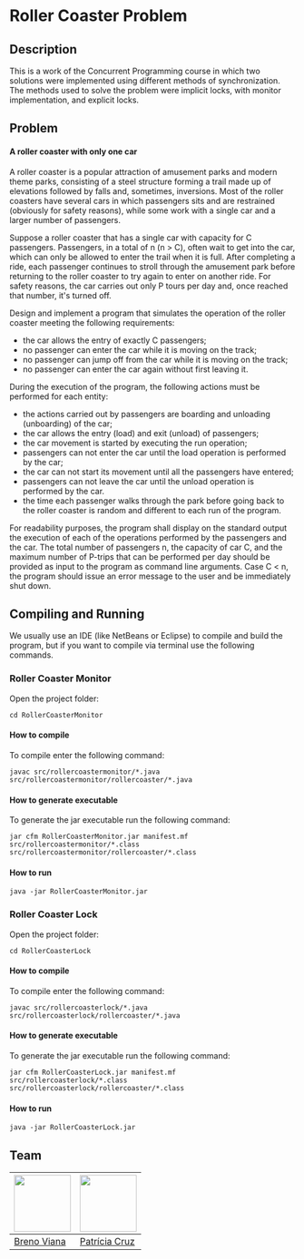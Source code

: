 # Roller Coaster Problem

## Description

This is a work of the Concurrent Programming course in which two solutions were implemented using different methods of synchronization. The methods used to solve the problem were implicit locks, with monitor implementation, and explicit locks.

## Problem

#### A roller coaster with only one car 

A roller coaster is a popular attraction of amusement parks and modern theme parks, consisting of a steel structure forming a trail made up of elevations followed by falls and, sometimes, inversions. Most of the roller coasters have several cars in which passengers sits and are restrained (obviously for safety reasons), while some work with a single car and a larger number of passengers.

Suppose a roller coaster that has a single car with capacity for C passengers. Passengers, in a total of n (n > C), often wait to get into the car, which can only be allowed to enter the trail when it is full. After completing a ride, each passenger continues to stroll through the amusement park before returning to the roller coaster to try again to enter on another ride. For safety reasons, the car carries out only P tours per day and, once reached that number, it's turned off.

Design and implement a program that simulates the operation of the roller coaster meeting the following requirements:

- the car allows the entry of exactly C passengers;
- no passenger can enter the car while it is moving on the track;
- no passenger can jump off from the car while it is moving on the track;
- no passenger can enter the car again without first leaving it.

During the execution of the program, the following actions must be performed for each entity:

- the actions carried out by passengers are boarding and unloading (unboarding) of the car;
- the car allows the entry (load) and exit (unload) of passengers;
- the car movement is started by executing the run operation;
- passengers can not enter the car until the load operation is performed by the car;
- the car can not start its movement until all the passengers have entered;
- passengers can not leave the car until the unload operation is performed by the car.
- the time each passenger walks through the park before going back to the roller coaster is random and different to each run of the program.

For readability purposes, the program shall display on the standard output the execution of each of the operations performed by the passengers and the car. The total number of passengers n, the capacity of car C, and the maximum number of P-trips that can be performed per day should be provided as input to the program as command line arguments. Case C < n, the program should issue an error message to the user and be immediately shut down.

## Compiling and Running

We usually use an IDE (like NetBeans or Eclipse) to compile and build the program, but if you want to compile via terminal use the following commands.

### Roller Coaster Monitor

Open the project folder:

    cd RollerCoasterMonitor

#### How to compile

To compile enter the following command:

    javac src/rollercoastermonitor/*.java src/rollercoastermonitor/rollercoaster/*.java

#### How to generate executable

To generate the jar executable run the following command:

    jar cfm RollerCoasterMonitor.jar manifest.mf src/rollercoastermonitor/*.class src/rollercoastermonitor/rollercoaster/*.class

#### How to run

    java -jar RollerCoasterMonitor.jar

### Roller Coaster Lock

Open the project folder:

    cd RollerCoasterLock

#### How to compile

To compile enter the following command:

    javac src/rollercoasterlock/*.java src/rollercoasterlock/rollercoaster/*.java

#### How to generate executable

To generate the jar executable run the following command:

    jar cfm RollerCoasterLock.jar manifest.mf src/rollercoasterlock/*.class src/rollercoasterlock/rollercoaster/*.class

#### How to run

    java -jar RollerCoasterLock.jar

## Team

[<img src="https://avatars2.githubusercontent.com/u/17532418?v=3&s=400" width="100"/>](https://github.com/brenov) | [<img src="https://avatars2.githubusercontent.com/u/17392686?v=3&s=400" width="100"/>](https://github.com/Pekorishia)
---|---
[Breno Viana](https://github.com/brenov) | [Patrícia Cruz](https://github.com/Pekorishia)

